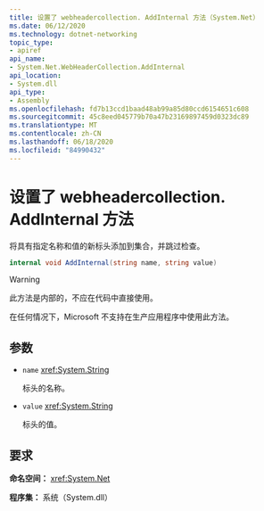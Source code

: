 ```yaml
---
title: 设置了 webheadercollection. AddInternal 方法（System.Net）
ms.date: 06/12/2020
ms.technology: dotnet-networking
topic_type:
- apiref
api_name:
- System.Net.WebHeaderCollection.AddInternal
api_location:
- System.dll
api_type:
- Assembly
ms.openlocfilehash: fd7b13ccd1baad48ab99a85d80ccd6154651c608
ms.sourcegitcommit: 45c8eed045779b70a47b23169897459d0323dc89
ms.translationtype: MT
ms.contentlocale: zh-CN
ms.lasthandoff: 06/18/2020
ms.locfileid: "84990432"
---
```

# <a name="webheadercollectionaddinternal-method"></a>设置了 webheadercollection. AddInternal 方法

将具有指定名称和值的新标头添加到集合，并跳过检查。

```csharp
internal void AddInternal(string name, string value)
```

> [!WARNING]
> 此方法是内部的，不应在代码中直接使用。
>
> 在任何情况下，Microsoft 不支持在生产应用程序中使用此方法。

## <a name="parameters"></a>参数

- `name` <xref:System.String>

  标头的名称。

- `value` <xref:System.String>

  标头的值。

## <a name="requirements"></a>要求

**命名空间：** <xref:System.Net>

**程序集：** 系统（System.dll）
